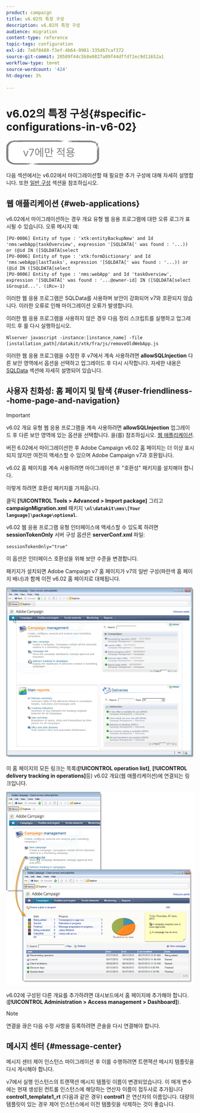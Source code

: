 ```yaml
---
product: campaign
title: v6.02의 특정 구성
description: v6.02의 특정 구성
audience: migration
content-type: reference
topic-tags: configuration
exl-id: 7e8f8488-f3ef-4b64-9981-335d67caf372
source-git-commit: 20509f44c5b8e0827a09f44dffdf2ec9d11652a1
workflow-type: tm+mt
source-wordcount: '424'
ht-degree: 3%

---
```


# v6.02의 특정 구성{#specific-configurations-in-v6-02}

![](../../assets/v7-only.svg)

다음 섹션에서는 v6.02에서 마이그레이션할 때 필요한 추가 구성에 대해 자세히 설명합니다. 또한 [일반 구성](../../migration/using/general-configurations.md) 섹션을 참조하십시오.

## 웹 애플리케이션 {#web-applications}

v6.02에서 마이그레이션하는 경우 개요 유형 웹 응용 프로그램에 대한 오류 로그가 표시될 수 있습니다. 오류 메시지 예:

```
[PU-0006] Entity of type : 'xtk:entityBackupNew' and Id 'nms:webApp|taskOverview', expression '[SQLDATA[' was found : '...)) or (@id IN ([SQLDATA[select 
[PU-0006] Entity of type : 'xtk:formDictionary' and Id 'nms:webApp|lastTasks', expression '[SQLDATA[' was found : '...)) or (@id IN ([SQLDATA[select 
[PU-0006] Entity of type : 'nms:webApp' and Id 'taskOverview', expression '[SQLDATA[' was found : '...@owner-id] IN ([SQLDATA[select iGroupid...'. (iRc=-1)
```

이러한 웹 응용 프로그램은 SQLData를 사용하며 보안이 강화되어 v7와 호환되지 않습니다. 이러한 오류로 인해 마이그레이션 오류가 발생합니다.

이러한 웹 응용 프로그램을 사용하지 않은 경우 다음 정리 스크립트를 실행하고 업그레이드 후 를 다시 실행하십시오.

```
Nlserver javascript -instance:[instance_name] -file [installation_path]/datakit/xtk/fra/js/removeOldWebApp.js
```

이러한 웹 응용 프로그램을 수정한 후 v7에서 계속 사용하려면 **allowSQLInjection** 다른 보안 영역에서 옵션을 선택하고 업그레이드 후 다시 시작합니다. 자세한 내용은 [SQLData](../../migration/using/general-configurations.md#sqldata) 섹션에 자세히 설명되어 있습니다.

## 사용자 친화성: 홈 페이지 및 탐색 {#user-friendliness--home-page-and-navigation}

>[!IMPORTANT]
>
>v6.02 개요 유형 웹 응용 프로그램을 계속 사용하려면 **allowSQLInjection** 업그레이드 후 다른 보안 영역에 있는 옵션을 선택합니다. 을(를) 참조하십시오. [웹 애플리케이션](#web-applications).

버전 6.02에서 마이그레이션한 후 Adobe Campaign v6.02 홈 페이지는 더 이상 표시되지 않지만 여전히 액세스할 수 있으며 Adobe Campaign v7과 호환됩니다.

v6.02 홈 페이지를 계속 사용하려면 마이그레이션 후 &quot;호환성&quot; 패키지를 설치해야 합니다.

이렇게 하려면 호환성 패키지를 가져옵니다.

클릭 **[!UICONTROL Tools > Advanced > Import package]** 그리고 **campaignMigration.xml** 패키지 **`\nl\datakit\nms\[Your language]\package\optional`**.

v6.02 웹 응용 프로그램 유형 인터페이스에 액세스할 수 있도록 하려면 **sessionTokenOnly** 서버 구성 옵션은 **serverConf.xml** 파일:

```
sessionTokenOnly="true"
```

이 옵션은 인터페이스 호환성을 위해 보안 수준을 변경합니다.

패키지가 설치되면 Adobe Campaign v7 홈 페이지가 v7의 일반 구성(파란색 홈 페이지 배너)과 함께 이전 v6.02 홈 페이지로 대체됩니다.

![](assets/dashboards.png)

이 홈 페이지의 모든 링크는 목록(**[!UICONTROL operation list]**, **[!UICONTROL delivery tracking in operations]**&#x200B;등) v6.02 개요(웹 애플리케이션)에 연결되는 링크입니다.

![](assets/dashboards2.png)

v6.02에 구성된 다른 개요를 추가하려면 대시보드에서 홈 페이지에 추가해야 합니다. (**[!UICONTROL Administration > Access management > Dashboard]**).

>[!NOTE]
>
>연결을 끊은 다음 수정 사항을 등록하려면 콘솔을 다시 연결해야 합니다.

## 메시지 센터 {#message-center}

메시지 센터 제어 인스턴스 마이그레이션 후 이를 수행하려면 트랜잭션 메시지 템플릿을 다시 게시해야 합니다.

v7에서 실행 인스턴스의 트랜잭션 메시지 템플릿 이름이 변경되었습니다. 이 매개 변수에는 현재 생성된 컨트롤 인스턴스에 해당하는 연산자 이름이 접두사로 추가됩니다 **control1_template1_rt** (다음과 같은 경우) **control1** 은 연산자의 이름입니다. 대량의 템플릿이 있는 경우 제어 인스턴스에서 이전 템플릿을 삭제하는 것이 좋습니다.
